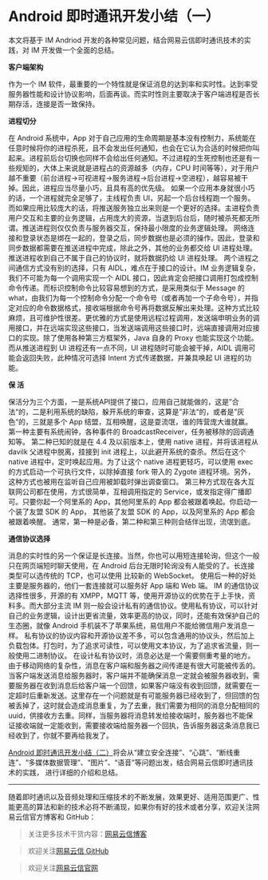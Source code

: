 # Android 即时通讯开发小结（一）

本文将基于 IM Andriod 开发的各种常见问题，结合网易云信即时通讯技术的实践，对 IM 开发做一个全面的总结。

**客户端架构**

作为一个 IM 软件，最重要的一个特性就是保证消息的达到率和实时性。达到率受服务器性能和设计协议影响，后面再谈。而实时性则主要取决于客户端进程是否长期存活，连接是否一致保持。

**进程切分**

在 Android 系统中，App 对于自己应用的生命周期是基本没有控制力，系统能在任意时候将你的进程杀死，且不会发出任何通知，也会在它认为合适的时候把你叫起来。进程前后台切换也同样不会给出任何通知。不过进程的生死控制也还是有一些规矩的，大体上来说就是进程占的资源越多（内存，CPU 时间等等），对于用户越不重要（前台进程->可视进程->服务进程->后台进程->空进程），越容易被干掉。因此，进程应当尽量小巧，且具有高的优先级。
如果一个应用本身就很小巧的话，一个进程就完全足够了，主线程负责 UI，另起一个后台线程跑一个服务。而如果应用比较庞大的话，将推送服务独立出来则是一个更好的选择。主进程负责用户交互和主要的业务逻辑，占用庞大的资源，当退到后台后，随时被杀死都无所谓。推送进程则仅仅负责与服务器交互，保持最小限度的业务逻辑处理。
网络连接和登录状态是绑在一起的，登录之后，同步数据也是必须的操作。因此，登录和同步数据都需要在推送进程中完成，除此之外，其他的业务都交给 UI 进程处理。推送进程收到自己不属于自己的协议时，就将数据扔给 UI 进程处理。
两个进程之间通信方式没有别的选择，只有 AIDL，难点在于接口的设计。IM 业务逻辑复杂，我们不可能为每一个调用实现一个 AIDL 接口，因此肯定会把接口调用打包成控制命令传递。而标识控制命令比较容易想到的方式，是采用类似于 Message 的 what，由我们为每一个控制命令分配一个命令号（或者再加一个子命令号），并指定对应的命令数据格式，接收端根据命令号再将数据反解出来处理。这种方式比较麻烦，且可维护性很差。更优雅的方式是使用远程过程调用，发送端申明业务的调用接口，并在远端实现这些接口，当发送端调用这些接口时，远端直接调用对应接口的实现。除了使用各种第三方框架外，Java 自身的 Proxy 也能实现这个功能。而从推送进程到 UI 进程还有一点不同，UI 进程随时可能会被干掉，AIDL 调用可能会返回失败，此种情况可选择 Intent 方式传递数据，并兼具唤起 UI 进程的功能。

**保  活**

保活分为三个方面，一是系统API提供了接口，应用自己就能做的，这是”合法“的，二是利用系统的缺陷，躲开系统的审查，这算是”非法“的，或者是”灰色“的，三就是多个 App 结盟，互相唤醒，这是耍流氓，谁的阵营庞大谁就赢。
第一种主要有系统闹钟，各种事件的 BroadcastReceiver，任务被移除的回调通知等。
第二种已知的就是在 4.4 及以前版本上，使用 native 进程，并将该进程从 davilk 父进程中脱离，挂接到 init 进程上，以此避开系统的查杀。然后在这个 native 进程中，定时唤起应用。为了让这个 native 进程更轻巧，可以使用 exec 的方式启动一个可执行文件，以除掉直接 fork 带入的 Zygote 进程环境。另外，这种方式也被用在监听自己应用被卸载时弹出调查窗口。
第三种方式现在各大互联网公司都在使用，方式很简单，互相调用指定的 Service，或发指定得广播即可。只要你起一个阿里系的 App，其他阿里系的 App 都会被跟着唤起。你启动一个装了友盟 SDK 的 App， 其他装了友盟 SDK 的 App，以及阿里系的 App 都会被跟着唤醒。
通常，第一种是必备，第二种和第三种则会结伴出现，流氓到底。

**通信协议选择**

消息的实时性的另一个保证是长连接。当然，你也可以用短连接轮询，但这个一般只在网页端短时聊天使用，在 Android 后台无限时轮询没有人能受的了。长连接类型可以选传统的 TCP，也可以使用 比较新的 WebSocket。 使用后一种的好处主要是服务器的，他们一套连接就可以服务好 App 端和 Web 端。
IM 的通信协议选择性很多，开源的有 XMPP，MQTT 等，使用开源协议的优势在于上手快，资料多。而大部分主流 IM 则一般会设计私有的通信协议。使用私有协议，可以针对自己的业务逻辑，设计出更省流量，效率更高的协议，同时，还能有效保护自己的生态圈，就像 Android 手机装不了苹果系统，易信用户不能给微信用户发消息一样。
私有协议的协议内容和开源协议差不多，可以包含通用的协议头，然后加上负载包体。打包时，为了追求可读性，可以使用文本协议，为了追求省流量，则一般使用二进制协议。
在设计私有协议时，消息必达是一个需要侧重考量的地方。由于移动网络的复杂性，消息在客户端和服务器之间传递是有很大可能被传丢的。当客户端发送消息给服务器时，客户端并不能确保消息一定就会被服务器收到，需要服务器在收到消息后给客户端一个回馈，如果客户端没有收到回馈，就需要在一定超时后重新发送。这里存在一个问题就是有可能服务器已经收到了，但回馈的包被丢掉了，这时就会造成消息重复，为了去重，我们需要为相同的消息分配相同的 uuid，供接收方去重。同样，当服务器将消息转发给接收端时，服务器也不能保证接收端就一定能收到，需要接收端给服务器一个回执，告诉服务器这条消息我已经收到了，你就不要再给我发了。

[Android 即时通讯开发小结（二）][1]将会从“建立安全连接”、“心跳”、“断线重连”、“多媒体数据管理”、“图片”、“语音”等问题出发，结合网易云信即时通讯技术的实践， 进行详细的介绍和总结。

----------
随着即时通讯以及音频处理和压缩技术的不断发展，效果更好、适用范围更广、性能更高的算法和新的技术必将不断涌现，如果你有好的技术或者分享，欢迎关注网易云信官方博客和 GitHub：

> 关注更多技术干货内容：[网易云信博客][2]

> 欢迎关注[网易云信 GitHub][3]

> 欢迎关注[网易云信官网][4]


  [1]: https://segmentfault.com/a/1190000015278364
  [2]: https://yunxin.163.com/dev-blog
  [3]: https://github.com/netease-im
  [4]: https://yunxin.163.com/
